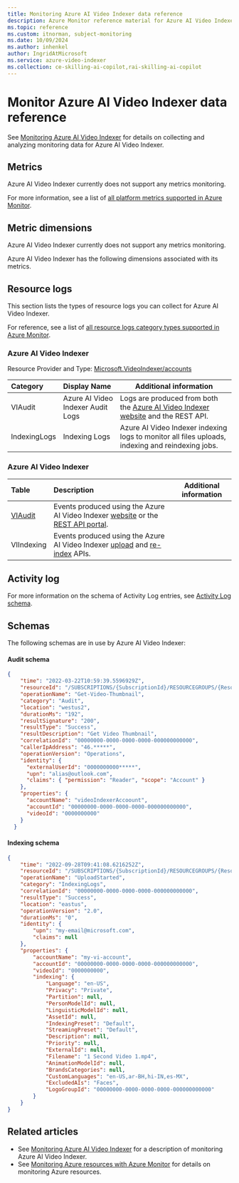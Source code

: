```yaml
---
title: Monitoring Azure AI Video Indexer data reference
description: Azure Monitor reference material for Azure AI Video Indexer 
ms.topic: reference
ms.custom: itnorman, subject-monitoring
ms.date: 10/09/2024
ms.author: inhenkel
author: IngridAtMicrosoft
ms.service: azure-video-indexer
ms.collection: ce-skilling-ai-copilot,rai-skilling-ai-copilot
---
```


# Monitor Azure AI Video Indexer data reference

See [Monitoring Azure AI Video Indexer](monitor-video-indexer.md) for details on collecting and analyzing monitoring data for Azure AI Video Indexer.

## Metrics

Azure AI Video Indexer currently does not support any metrics monitoring.

For more information, see a list of [all platform metrics supported in Azure Monitor](/azure/azure-monitor/platform/metrics-supported).

## Metric dimensions

Azure AI Video Indexer currently does not support any metrics monitoring.

Azure AI Video Indexer has the following dimensions associated with its metrics.

## Resource logs

This section lists the types of resource logs you can collect for Azure AI Video Indexer.  

For reference, see a list of [all resource logs category types supported in Azure Monitor](/azure/azure-monitor/platform/resource-logs-schema).

### Azure AI Video Indexer

Resource Provider and Type: [Microsoft.VideoIndexer/accounts](/azure/azure-monitor/platform/resource-logs-categories#microsoftvideoindexeraccounts)

| Category | Display Name | Additional information |
|:---------|:-------------|------------------|
| VIAudit   | Azure AI Video Indexer Audit Logs | Logs are produced from both the [Azure AI Video Indexer website](https://www.videoindexer.ai/) and the REST API. |
| IndexingLogs | Indexing Logs | Azure AI Video Indexer indexing logs to monitor all files uploads, indexing and reindexing jobs. |

<!--
## Azure Monitor Logs tables

This section refers to all of the Azure Monitor Logs Kusto tables relevant to Azure AI Video Indexer and available for query by Log Analytics.

|Resource Type | Notes |
|-------|-----|
| [Azure AI Video Indexer](/azure/azure-monitor/reference/tables/tables-resourcetype#azure-video-indexer) | |
-->

### Azure AI Video Indexer

| Table |  Description | Additional information  |
|:---------|:-------------|------------------|
| [VIAudit](/azure/azure-monitor/reference/tables/tables-resourcetype#azure-video-indexer)   | Events produced using the Azure AI Video Indexer [website](https://aka.ms/VIportal) or the [REST API portal](https://aka.ms/vi-dev-portal). |  |
|VIIndexing| Events produced using the Azure AI Video Indexer [upload](https://api-portal.videoindexer.ai/api-details#api=Operations&operation=Upload-Video) and [re-index](https://api-portal.videoindexer.ai/api-details#api=Operations&operation=Re-Index-Video) APIs. |

<!--
For a reference of all Azure Monitor Logs / Log Analytics tables, see the [Azure Monitor Log Table Reference](/azure/azure-monitor/reference/tables/tables-resourcetype).
-->

## Activity log

For more information on the schema of Activity Log entries, see [Activity  Log schema](/azure/azure-monitor/essentials/activity-log-schema). 

## Schemas

The following schemas are in use by Azure AI Video Indexer:

#### Audit schema

```json
{
    "time": "2022-03-22T10:59:39.5596929Z",
    "resourceId": "/SUBSCRIPTIONS/{SubscriptionId}/RESOURCEGROUPS/{ResourceGroup}/PROVIDERS/MICROSOFT.VIDEOINDEXER/ACCOUNTS/VIDEOINDEXERACCOUNT",
    "operationName": "Get-Video-Thumbnail",
    "category": "Audit",
    "location": "westus2",
    "durationMs": "192",
    "resultSignature": "200",
    "resultType": "Success",
    "resultDescription": "Get Video Thumbnail",
    "correlationId": "00000000-0000-0000-0000-000000000000",
    "callerIpAddress": "46.*****",
    "operationVersion": "Operations",
    "identity": {
      "externalUserId": "0000000000*****",
      "upn": "alias@outlook.com",
      "claims": { "permission": "Reader", "scope": "Account" }
    },
    "properties": {
      "accountName": "videoIndexerAccoount",
      "accountId": "00000000-0000-0000-0000-000000000000",
      "videoId": "0000000000"
    }
  }
  ```

#### Indexing schema

```json
{
    "time": "2022-09-28T09:41:08.6216252Z",
    "resourceId": "/SUBSCRIPTIONS/{SubscriptionId}/RESOURCEGROUPS/{ResourceGroup}/PROVIDERS/MICROSOFT.VIDEOINDEXER/ACCOUNTS/MY-VI-ACCOUNT",
    "operationName": "UploadStarted",
    "category": "IndexingLogs",
    "correlationId": "00000000-0000-0000-0000-000000000000",
    "resultType": "Success",
    "location": "eastus",
    "operationVersion": "2.0",
    "durationMs": "0",
    "identity": {
        "upn": "my-email@microsoft.com",
        "claims": null
    },
    "properties": {
        "accountName": "my-vi-account",
        "accountId": "00000000-0000-0000-0000-000000000000",
        "videoId": "0000000000",
        "indexing": {
            "Language": "en-US",
            "Privacy": "Private",
            "Partition": null,
            "PersonModelId": null,
            "LinguisticModelId": null,
            "AssetId": null,
            "IndexingPreset": "Default",
            "StreamingPreset": "Default",
            "Description": null,
            "Priority": null,
            "ExternalId": null,
            "Filename": "1 Second Video 1.mp4",
            "AnimationModelId": null,
            "BrandsCategories": null,
            "CustomLanguages": "en-US,ar-BH,hi-IN,es-MX",
            "ExcludedAIs": "Faces",
            "LogoGroupId": "00000000-0000-0000-0000-000000000000"
        }
    }
}
  ```

## Related articles

- See [Monitoring Azure AI Video Indexer](monitor-video-indexer.md) for a description of monitoring Azure AI Video Indexer.
- See [Monitoring Azure resources with Azure Monitor](/azure/azure-monitor/essentials/monitor-azure-resource) for details on monitoring Azure resources.
